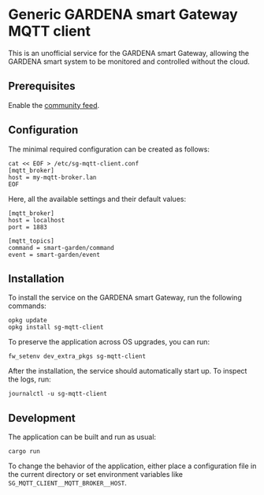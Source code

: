 
# Generic GARDENA smart Gateway MQTT client

This is an unofficial service for the GARDENA smart Gateway, allowing the GARDENA
smart system to be monitored and controlled without the cloud.

## Prerequisites

Enable the [community feed].

[community feed]: https://github.com/easybe/smart-garden-gateway-community

## Configuration

The minimal required configuration can be created as follows:
```
cat << EOF > /etc/sg-mqtt-client.conf
[mqtt_broker]
host = my-mqtt-broker.lan
EOF
```

Here, all the available settings and their default values:
```
[mqtt_broker]
host = localhost
port = 1883

[mqtt_topics]
command = smart-garden/command
event = smart-garden/event
```

## Installation

To install the service on the GARDENA smart Gateway, run the following commands:
```
opkg update
opkg install sg-mqtt-client
```

To preserve the application across OS upgrades, you can run:
```
fw_setenv dev_extra_pkgs sg-mqtt-client
```

After the installation, the service should automatically start up. To inspect
the logs, run:
```
journalctl -u sg-mqtt-client
```

## Development

The application can be built and run as usual:
```
cargo run
```

To change the behavior of the application, either place a configuration file in
the current directory or set environment variables like
`SG_MQTT_CLIENT__MQTT_BROKER__HOST`.
